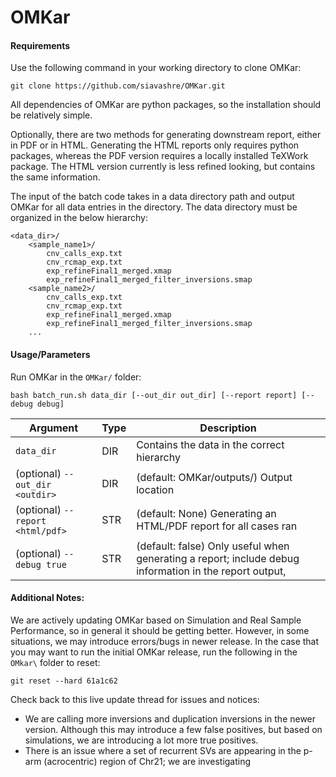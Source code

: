# OMKar

#### Requirements

Use the following command in your working directory to clone OMKar:
```shell
git clone https://github.com/siavashre/OMKar.git
```

All dependencies of OMKar are python packages, so the installation should be relatively simple.

Optionally, there are two methods for generating downstream report, either in PDF or in HTML. 
Generating the HTML reports only requires python packages, whereas the PDF version requires a locally installed
TeXWork package. The HTML version currently is less refined looking, but contains the same information.

The input of the batch code takes in a data directory path and output OMKar for all data entries in the directory.
The data directory must be organized in the below hierarchy:
```
<data_dir>/
    <sample_name1>/
        cnv_calls_exp.txt
        cnv_rcmap_exp.txt
        exp_refineFinal1_merged.xmap
        exp_refineFinal1_merged_filter_inversions.smap
    <sample_name2>/
        cnv_calls_exp.txt
        cnv_rcmap_exp.txt
        exp_refineFinal1_merged.xmap
        exp_refineFinal1_merged_filter_inversions.smap
    ...
```

#### Usage/Parameters

Run OMKar in the `OMKar/` folder:
```shell
bash batch_run.sh data_dir [--out_dir out_dir] [--report report] [--debug debug]
```

| Argument                         | Type | Description                                                                                            |
|----------------------------------|------|--------------------------------------------------------------------------------------------------------|
| `data_dir`                       | DIR  | Contains the data in the correct hierarchy                                                             |
| (optional) `--out_dir <outdir>`  | DIR  | (default: OMKar/outputs/) Output location                                                              |
| (optional) `--report <html/pdf>` | STR  | (default: None) Generating an HTML/PDF report for all cases ran                                        |
| (optional) `--debug true`        | STR  | (default: false) Only useful when generating a report; include debug information in the report output, |

#### Additional Notes:
We are actively updating OMKar based on Simulation and Real Sample Performance, 
so in general it should be getting better. However, in some situations, we may introduce
errors/bugs in newer release. In the case that you may want to run the initial OMKar release, run the following
in the `OMkar\` folder to reset:
```shell
git reset --hard 61a1c62
```
Check back to this live update thread for issues and notices:
- We are calling more inversions and duplication inversions in the newer version. 
Although this may introduce a few false positives, but based on simulations, we are introducing a lot
more true positives.
- There is an issue where a set of recurrent SVs are appearing in the p-arm (acrocentric) region of Chr21; 
we are investigating
